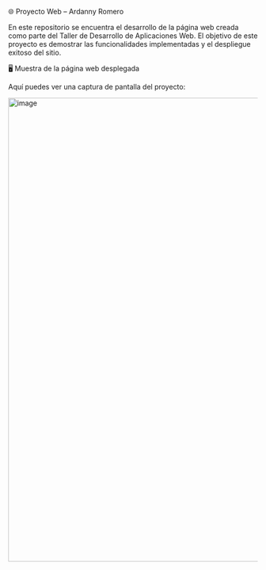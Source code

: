 🌐 Proyecto Web – Ardanny Romero

En este repositorio se encuentra el desarrollo de la página web creada como parte del Taller de Desarrollo de Aplicaciones Web.
El objetivo de este proyecto es demostrar las funcionalidades implementadas y el despliegue exitoso del sitio.

🖥️ Muestra de la página web desplegada

Aquí puedes ver una captura de pantalla del proyecto:

<img width="671" height="936" alt="image" src="https://github.com/user-attachments/assets/fdb90972-a537-4bbd-b86f-dde7c1ac656a" />
